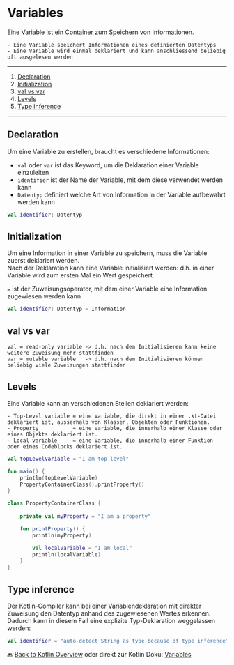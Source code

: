 # Variables

Eine Variable ist ein Container zum Speichern von Informationen.

    - Eine Variable speichert Informationen eines definierten Datentyps
    - Eine Variable wird einmal deklariert und kann anschliessend beliebig oft ausgelesen werden

---

1. [Declaration](#declaration)
2. [Initialization](#initialization)
3. [val vs var](#val-vs-var)
4. [Levels](#levels)
5. [Type inference](#type-inference)

---

## Declaration

Um eine Variable zu erstellen, braucht es verschiedene Informationen:

- `val` oder `var` ist das Keyword, um die Deklaration einer Variable einzuleiten
- `identifier` ist der Name der Variable, mit dem diese verwendet werden kann
- `Datentyp` definiert welche Art von Information in der Variable aufbewahrt werden kann

```kotlin
val identifier: Datentyp
```

## Initialization

Um eine Information in einer Variable zu speichern, muss die Variable zuerst deklariert werden.<br>
Nach der Deklaration kann eine Variable initialisiert werden: d.h. in einer Variable wird zum ersten Mal ein Wert gespeichert.

 `=` ist der Zuweisungsoperator, mit dem einer Variable eine Information zugewiesen werden kann

```kotlin
val identifier: Datentyp = Information
```

## val vs var

    val = read-only variable -> d.h. nach dem Initialisieren kann keine weitere Zuweisung mehr stattfinden
    var = mutable variable   -> d.h. nach dem Initialisieren können beliebig viele Zuweisungen stattfinden

## Levels

Eine Variable kann an verschiedenen Stellen deklariert werden:

    - Top-Level variable = eine Variable, die direkt in einer .kt-Datei deklariert ist, ausserhalb von Klassen, Objekten oder Funktionen.
    - Property           = eine Variable, die innerhalb einer Klasse oder eines Objekts deklariert ist.
    - Local variable     = eine Variable, die innerhalb einer Funktion oder eines Codeblocks deklariert ist.

```kotlin
val topLevelVariable = "I am top-level"

fun main() {
    println(topLevelVariable)
    PropertyContainerClass().printProperty()
}

class PropertyContainerClass {
    
    private val myProperty = "I am a property"

    fun printProperty() {
        println(myProperty)

        val localVariable = "I am local"
        println(localVariable)
    }
}
```

## Type inference

Der Kotlin-Compiler kann bei einer Variablendeklaration mit direkter Zuweisung den Datentyp anhand des zugewiesenen Wertes erkennen.<br>
Dadurch kann in diesem Fall eine explizite Typ-Deklaration weggelassen werden:

```kotlin
val identifier = "auto-detect String as type because of type inference"
```

🔙 [Back to Kotlin Overview](../README.md) oder direkt zur Kotlin Doku: [Variables](https://kotlinlang.org/docs/basic-syntax.html#variables)
